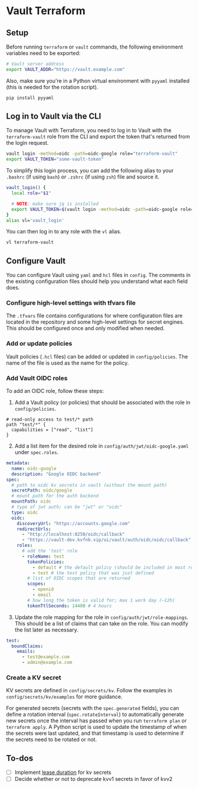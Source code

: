# Vault Terraform

## Setup

Before running `terraform` or `vault` commands, the following environment variables need to be exported:

```bash
# Vault server address
export VAULT_ADDR="https://vault.example.com"
```

Also, make sure you're in a Python virtual environment with `pyyaml` installed (this is needed for the rotation script).

```bash
pip install pyyaml
```

## Log in to Vault via the CLI

To manage Vault with Terraform, you need to log in to Vault with the `terraform-vault` role from the CLI and export the token that's returned from the login request.

```bash
vault login -method=oidc -path=oidc-google role="terraform-vault"
export VAULT_TOKEN="some-vault-token"
```

To simplify this login process, you can add the following alias to your `.bashrc` (if using `bash`) or `.zshrc` (if using `zsh`) file and source it.

```bash
vault_login() {
  local role="$1"

  # NOTE: make sure jq is installed
  export VAULT_TOKEN=$(vault login -method=oidc -path=oidc-google role="$role" -format=json | jq -r .auth.client_token)
}
alias vl='vault_login'
```

You can then log in to any role with the `vl` alias.

```bash
vl terraform-vault
```

## Configure Vault

You can configure Vault using `yaml` and `hcl` files in `config`. The comments in the existing configuration files should help you understand what each field does.

### Configure high-level settings with tfvars file

The `.tfvars` file contains configurations for where configuration files are located in the repository and some high-level settings for secret engines. This should be configured once and only modified when needed.

### Add or update policies

Vault policies (`.hcl` files) can be added or updated in `config/policies`. The name of the file is used as the name for the policy.

### Add Vault OIDC roles

To add an OIDC role, follow these steps:

1. Add a Vault policy (or policies) that should be associated with the role in `config/policies`.

```test.hcl
# read-only access to test/* path
path "test/*" {
  capabilities = ["read", "list"]
}
```

2. Add a list item for the desired role in `config/auth/jwt/oidc-google.yaml` under `spec.roles`.

```yaml
metadata:
  name: oidc-google
  description: "Google OIDC backend"
spec:
  # path to oidc kv secrets in vault (without the mount path)
  secretPath: oidc/google
  # mount path for the auth backend
  mountPath: oidc
  # type of jwt auth; can be "jwt" or "oidc"
  type: oidc
  oidc:
    discoveryUrl: "https://accounts.google.com"
    redirectUrls:
      - "http://localhost:8250/oidc/callback"
      - "https://vault-dev.kvfnb.vip/ui/vault/auth/oidc/oidc/callback"
    roles:
      # add the 'test' role
      - roleName: test
        tokenPolicies:
          - default # the default policy (should be included in most roles)
          - test # the test policy that was just defined
        # list of OIDC scopes that are returned
        scopes:
          - openid
          - email
        # how long the token is valid for; max 1 work day (~12h)
        tokenTtlSeconds: 14400 # 4 hours
```

3. Update the role mapping for the role in `config/auth/jwt/role-mappings`. This should be a list of claims that can take on the role. You can modify the list later as necessary.

```yaml
test:
  boundClaims:
    emails:
      - test@example.com
      - admin@example.com
```

### Create a KV secret

KV secrets are defined in `config/secrets/kv`. Follow the examples in `config/secrets/kv/examples` for more guidance.

For generated secrets (secrets with the `spec.generated` fields), you can define a rotation interval (`spec.rotateInterval`) to automatically generate new secrets once the interval has passed when you run `terraform plan` or `terraform apply`. A Python script is used to update the timestamp of when the secrets were last updated, and that timestamp is used to determine if the secrets need to be rotated or not.

## To-dos

- [ ] Implement [lease duration](https://developer.hashicorp.com/vault/docs/secrets/kv/kv-v1#ttls) for kv secrets
- [ ] Decide whether or not to deprecate kvv1 secrets in favor of kvv2
